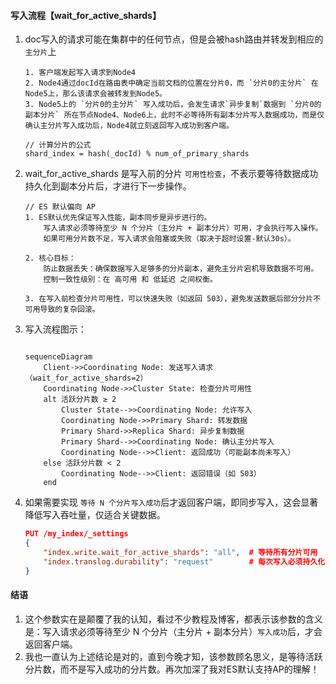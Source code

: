 
#### 写入流程【wait_for_active_shards】
1. doc写入的请求可能在集群中的任何节点，但是会被hash路由并转发到相应的`主分片`上
    ```
    1. 客户端发起写入请求到Node4
    2. Node4通过docId在路由表中确定当前文档的位置在分片0，而 `分片0的主分片` 在Node5上，那么该请求会被转发到Node5。
    3. Node5上的 `分片0的主分片` 写入成功后，会发生请求`异步复制`数据到 `分片0的副本分片` 所在节点Node4、Node6上，此时不必等待所有副本分片写入数据成功，而是仅确认主分片写入成功后，Node4就立刻返回写入成功到客户端。

    // 计算分片的公式
    shard_index = hash(_docId) % num_of_primary_shards
    ```
2. wait_for_active_shards 是写入前的分片 `可用性检查`，不表示要等待数据成功持久化到副本分片后，才进行下一步操作。
    ```
    // ES 默认偏向 AP
    1. ES默认优先保证写入性能，副本同步是异步进行的。
        写入请求必须等待至少 N 个分片（主分片 + 副本分片）可用，才会执行写入操作。
        如果可用分片数不足，写入请求会阻塞或失败（取决于超时设置-默认30s）。

    2. 核心目标：
        防止数据丢失：确保数据写入足够多的分片副本，避免主分片宕机导致数据不可用。
        控制一致性级别：在 高可用 和 低延迟 之间权衡。

    3. 在写入前检查分片可用性，可以快速失败（如返回 503），避免发送数据后部分分片不可用导致的复杂回滚。    
    ```
3. 写入流程图示：
    ```mermaid

    sequenceDiagram
        Client->>Coordinating Node: 发送写入请求（wait_for_active_shards=2）
        Coordinating Node->>Cluster State: 检查分片可用性
        alt 活跃分片数 ≥ 2
            Cluster State-->>Coordinating Node: 允许写入
            Coordinating Node->>Primary Shard: 转发数据
            Primary Shard->>Replica Shard: 异步复制数据
            Primary Shard-->>Coordinating Node: 确认主分片写入
            Coordinating Node-->>Client: 返回成功（可能副本尚未写入）
        else 活跃分片数 < 2
            Coordinating Node-->>Client: 返回错误（如 503）
        end
    ```
4. 如果需要实现 `等待 N 个分片写入成功`后才返回客户端，即同步写入，这会显著降低写入吞吐量，仅适合关键数据。
    ```json
    PUT /my_index/_settings
    {
        "index.write.wait_for_active_shards": "all",  # 等待所有分片可用
        "index.translog.durability": "request"        # 每次写入必须持久化 Translog
    }
    ```

#### 结语
1. 这个参数实在是颠覆了我的认知，看过不少教程及博客，都表示该参数的含义是：写入请求必须等待至少 N 个分片（主分片 + 副本分片）`写入成功`后，才会返回客户端。
2. 我也一直认为上述结论是对的，直到今晚才知，该参数顾名思义，是等待活跃分片数，而不是写入成功的分片数。再次加深了我对ES默认支持AP的理解！